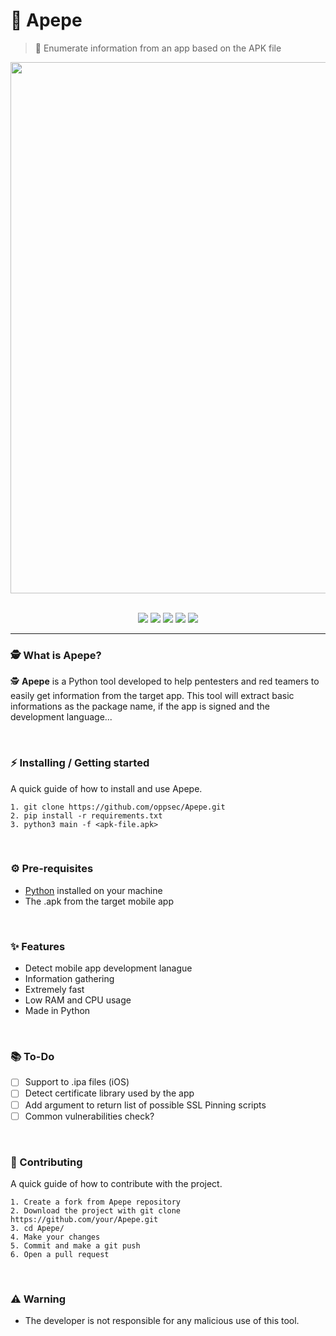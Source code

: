 # 📲 Apepe
> 📲 Enumerate information from an app based on the APK file

<div align="center">
 <img src="https://i.imgur.com/0qh6sHq.jpg" width="850">
</div>

<br>

<p align="center">
    <img src="https://img.shields.io/github/license/oppsec/Apepe?color=orange&logo=github&logoColor=orange&style=for-the-badge">
    <img src="https://img.shields.io/github/issues/oppsec/Apepe?color=orange&logo=github&logoColor=orange&style=for-the-badge">
    <img src="https://img.shields.io/github/stars/oppsec/Apepe?color=orange&label=STARS&logo=github&logoColor=orange&style=for-the-badge">
    <img src="https://img.shields.io/github/forks/oppsec/Apepe?color=orange&logo=github&logoColor=orange&style=for-the-badge">
    <img src="https://img.shields.io/github/languages/code-size/oppsec/Apepe?color=orange&logo=github&logoColor=orange&style=for-the-badge">
</p>

___

### 🕵️ What is Apepe?
🕵️ **Apepe** is a Python tool developed to help pentesters and red teamers to easily get information from the target app. This tool will extract basic informations as the package name, if the app is signed and the development language...

<br>

### ⚡ Installing / Getting started

A quick guide of how to install and use Apepe.

```shell
1. git clone https://github.com/oppsec/Apepe.git
2. pip install -r requirements.txt
3. python3 main -f <apk-file.apk>
```

<br>

### ⚙️ Pre-requisites
- [Python](https://www.python.org/downloads/) installed on your machine
- The .apk from the target mobile app

<br>

### ✨ Features
- Detect mobile app development lanague
- Information gathering
- Extremely fast
- Low RAM and CPU usage
- Made in Python

<br>

### 📚 To-Do

- [ ] Support to .ipa files (iOS)
- [ ] Detect certificate library used by the app 
- [ ] Add argument to return list of possible SSL Pinning scripts
- [ ] Common vulnerabilities check?

<br>

### 🔨 Contributing

A quick guide of how to contribute with the project.

```shell
1. Create a fork from Apepe repository
2. Download the project with git clone https://github.com/your/Apepe.git
3. cd Apepe/
4. Make your changes
5. Commit and make a git push
6. Open a pull request
```

<br>

### ⚠️ Warning
- The developer is not responsible for any malicious use of this tool.
